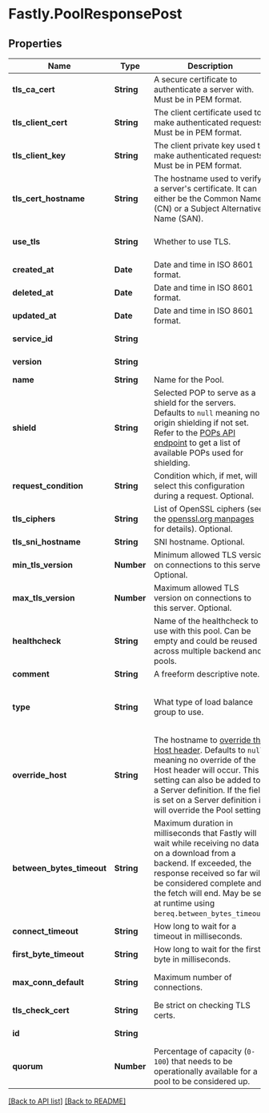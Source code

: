 # Fastly.PoolResponsePost

## Properties

Name | Type | Description | Notes
------------ | ------------- | ------------- | -------------
**tls_ca_cert** | **String** | A secure certificate to authenticate a server with. Must be in PEM format. | [optional]  [defaults to 'null']
**tls_client_cert** | **String** | The client certificate used to make authenticated requests. Must be in PEM format. | [optional]  [defaults to 'null']
**tls_client_key** | **String** | The client private key used to make authenticated requests. Must be in PEM format. | [optional]  [defaults to 'null']
**tls_cert_hostname** | **String** | The hostname used to verify a server&#39;s certificate. It can either be the Common Name (CN) or a Subject Alternative Name (SAN). | [optional]  [defaults to 'null']
**use_tls** | **String** | Whether to use TLS. | [optional]  [one of: "0", "1"]
**created_at** | **Date** | Date and time in ISO 8601 format. | [optional] [readonly] 
**deleted_at** | **Date** | Date and time in ISO 8601 format. | [optional] [readonly] 
**updated_at** | **Date** | Date and time in ISO 8601 format. | [optional] [readonly] 
**service_id** | **String** |  | [optional] [readonly] 
**version** | **String** |  | [optional] [readonly] 
**name** | **String** | Name for the Pool. | [optional] 
**shield** | **String** | Selected POP to serve as a shield for the servers. Defaults to `null` meaning no origin shielding if not set. Refer to the [POPs API endpoint](https://www.fastly.com/documentation/reference/api/utils/pops/) to get a list of available POPs used for shielding. | [optional]  [defaults to 'null']
**request_condition** | **String** | Condition which, if met, will select this configuration during a request. Optional. | [optional] 
**tls_ciphers** | **String** | List of OpenSSL ciphers (see the [openssl.org manpages](https://www.openssl.org/docs/man1.1.1/man1/ciphers.html) for details). Optional. | [optional] 
**tls_sni_hostname** | **String** | SNI hostname. Optional. | [optional] 
**min_tls_version** | **Number** | Minimum allowed TLS version on connections to this server. Optional. | [optional] 
**max_tls_version** | **Number** | Maximum allowed TLS version on connections to this server. Optional. | [optional] 
**healthcheck** | **String** | Name of the healthcheck to use with this pool. Can be empty and could be reused across multiple backend and pools. | [optional] 
**comment** | **String** | A freeform descriptive note. | [optional] 
**type** | **String** | What type of load balance group to use. | [optional]  [one of: "random", "hash", "client"]
**override_host** | **String** | The hostname to [override the Host header](https://www.fastly.com/documentation/guides/full-site-delivery/domains-and-origins/specifying-an-override-host/). Defaults to `null` meaning no override of the Host header will occur. This setting can also be added to a Server definition. If the field is set on a Server definition it will override the Pool setting. | [optional]  [defaults to 'null']
**between_bytes_timeout** | **String** | Maximum duration in milliseconds that Fastly will wait while receiving no data on a download from a backend. If exceeded, the response received so far will be considered complete and the fetch will end. May be set at runtime using `bereq.between_bytes_timeout`. | [optional] 
**connect_timeout** | **String** | How long to wait for a timeout in milliseconds. | [optional] 
**first_byte_timeout** | **String** | How long to wait for the first byte in milliseconds. | [optional] 
**max_conn_default** | **String** | Maximum number of connections. | [optional]  [defaults to '200']
**tls_check_cert** | **String** | Be strict on checking TLS certs. | [optional] 
**id** | **String** |  | [optional] [readonly] 
**quorum** | **Number** | Percentage of capacity (`0-100`) that needs to be operationally available for a pool to be considered up. | [optional]  [defaults to 75]


[[Back to API list]](../../README.md#endpoints) [[Back to README]](../../README.md)
